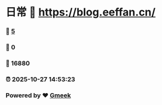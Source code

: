 # 日常 :link: https://blog.eeffan.cn/ 
### :page_facing_up: [5](https://blog.eeffan.cn//tag.html) 
### :speech_balloon: 0 
### :hibiscus: 16880 
### :alarm_clock: 2025-10-27 14:53:23 
### Powered by :heart: [Gmeek](https://github.com/Meekdai/Gmeek)
